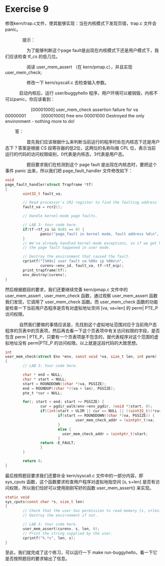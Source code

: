 # Exercise 9

修改kern/trap.c文件，使其能够实现：当在内核模式下发现页错，trap.c 文件会panic。

　　　　提示：

　　　　　为了能够判断这个page fault是出现在内核模式下还是用户模式下，我们应该检查 tf_cs 的低几位。

　　　　　阅读 user_mem_assert （在 kern/pmap.c），并且实现 user_mem_check;

　　　　　修改一下 kern/syscall.c 去检查输入参数。

　　　    启动内核后，运行 user/buggyhello 程序，用户环境可以被销毁，内核不可以panic，你应该看到：

　　　　　　[00001000] user_mem_check assertion failure for va 00000001
   　　　 [00001000] free env 00001000
         Destroyed the only environment - nothing more to do!

 　　 答：

　　　　　首先我们应该根据什么来判断当前运行的程序时处在内核态下还是用户态下？答案是根据 CS 段寄存器的低2位，这两位的名称叫做 CPL 位，表示当前运行的代码的访问权限级别，0代表是内核态，3代表是用户态。

　　　　　题目要求我们在检测到这个 page fault 是出现在内核态时，要把这个事件 panic 出来，所以我们把 page_fault_handler 文件修改如下：

```c
void
page_fault_handler(struct Trapframe *tf)
{
        uint32_t fault_va;

        // Read processor's CR2 register to find the faulting address
        fault_va = rcr2();

        // Handle kernel-mode page faults.

        // LAB 3: Your code here.
        if(tf->tf_cs && 0x01 == 0) {
                panic("page_fault in kernel mode, fault address %d\n", fault_va);
        }
        // We've already handled kernel-mode exceptions, so if we get here,
        // the page fault happened in user mode.

        // Destroy the environment that caused the fault.
        cprintf("[%08x] user fault va %08x ip %08x\n",
                curenv->env_id, fault_va, tf->tf_eip);
        print_trapframe(tf);
        env_destroy(curenv);
}
```

然后根据题目的要求，我们还要继续完善 kern/pmap.c 文件中的 user_mem_assert , user_mem_check 函数，通过观察 user_mem_assert 函数我们发现，它调用了 user_mem_check 函数。而 user_mem_check 函数的功能是检查一下当前用户态程序是否有对虚拟地址空间 [va, va+len] 的 perm| PTE_P 访问权限。

　　　 自然我们要做的事情应该是，先找到这个虚拟地址范围对应于当前用户态程序的页表中的页表项，然后再去看一下这个页表项中有关访问权限的字段，是否包含 perm | PTE_P，只要有一个页表项是不包含的，就代表程序对这个范围的虚拟地址没有 perm|PTE_P 的访问权限。以上就是这段代码的大致思想。

```c
int
user_mem_check(struct Env *env, const void *va, size_t len, int perm)
{
        // LAB 3: Your code here.

        char * end = NULL;
        char * start = NULL;
        start = ROUNDDOWN((char *)va, PGSIZE);
        end = ROUNDUP((char *)(va + len), PGSIZE);
        pte_t *cur = NULL;

        for(; start < end; start += PGSIZE) {
                cur = pgdir_walk(env->env_pgdir, (void *)start, 0);
                if((int)start > ULIM || cur == NULL || ((uint32_t)(*cur) & perm) != perm) {
                        if(start == ROUNDDOWN((char *)va, PGSIZE)) {
                                user_mem_check_addr = (uintptr_t)va;
                        }
                        else {
                          user_mem_check_addr = (uintptr_t)start;
                        }
                return -E_FAULT;
                }
        }

        return 0;
}
```

最后按照题目要求我们还要补全 kern/syscall.c 文件中的一部分内容，即 sys_cputs 函数，这个函数要求检查用户程序对虚拟地指空间 [s, s+len] 是否有访问权限，所以我们恰好可以使用刚刚写好的函数 user_mem_assert() 来实现。

```c
static void
sys_cputs(const char *s, size_t len)
{
        // Check that the user has permission to read memory [s, s+len).
        // Destroy the environment if not.

        // LAB 3: Your code here.
        user_mem_assert(curenv, s, len, 0);
        // Print the string supplied by the user.
        cprintf("%.*s", len, s);
}
```

至此，我们就完成了这个练习，可以运行一下 make run-buggyhello，看一下它是否按照题目的要求输出了信息。